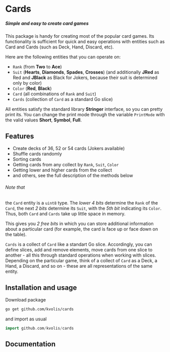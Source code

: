 # Cards
##### Simple and easy to create card games

This package is handy for creating most of the popular card games. Its functionality is sufficient for quick and easy operations with entities such as Card and Cards (such as Deck, Hand, Discard, etc).

Here are the following entities that you can operate on:
- `Rank` (from **Two** to **Ace**)
- `Suit` (**Hearts**, **Diamonds**, **Spades**, **Crosses**) (and additionally **JRed** as Red and **JBlack** as Black for Jokers, because their suit is determined only by color)
- `Color` (**Red**, **Black**)
- `Card` (all combinations of `Rank` and `Suit`)
- `Cards` (collection of `Card` as a standard Go slice)

All entities satisfy the standard library **Stringer** interface, so you can pretty print its. You can change the print mode through the variable `PrintMode` with the valid values **Short**, **Symbol**, **Full**.

## Features
- Create decks of 36, 52 or 54 cards (Jokers available)
- Shuffle cards randomly
- Sorting cards
- Getting cards from any collect by `Rank`, `Suit`, `Color`
- Getting lower and higher cards from the collect
- and others, see the full description of the methods below

###### Note that
the `Card` entity is a `uint8` type. The _lower 4 bits_ determine the `Rank` of the `Card`, the next _2 bits_ determine its `Suit`, with the _5th bit_ indicating its `Color`. Thus, both `Card` and `Cards` take up little space in memory.

This gives you _2 free bits_ in which you can store additional information about a particular card (for example, the card is face up or face down on the table).

`Cards` is a collect of `Card` like a standart Go slice. Accordingly, you can define slices, add and remove elements, move cards from one slice to another - all this through standard operations when working with slices. Depending on the particular game, think of a collect of `Card` as a Deck, a Hand, a Discard, and so on - these are all representations of the same entity.

## Installation and usage
Download package
```sh
go get github.com/kvolis/cards
```
and import as usual
```go
import github.com/kvolis/cards
```

## Documentation
